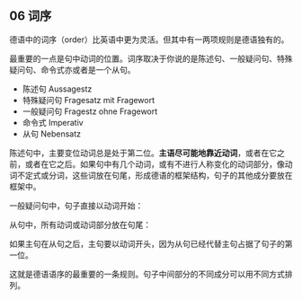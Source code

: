 ## 06 词序

德语中的词序（order）比英语中更为灵活。但其中有一两项规则是德语独有的。

最重要的一点是句中动词的位置。词序取决于你说的是陈述句、一般疑问句、特殊疑问句、命令式亦或者是一个从句。

- 陈述句 Aussagestz
- 特殊疑问句 Fragesatz mit Fragewort
- 一般疑问句 Fragestz ohne Fragewort
- 命令式 Imperativ
- 从句 Nebensatz

陈述句中，主要变位动词总是处于第二位。**主语尽可能地靠近动词**，或者在它之前，或者在它之后。如果句中有几个动词，或有不进行人称变化的动词部分，像动词不定式或分词，这些词放在句尾，形成德语的框架结构，句子的其他成分要放在框架中。



一般疑问句中，句子直接以动词开始：



从句中，所有动词或动词部分放在句尾：



如果主句在从句之后，主句要以动词开头，因为从句已经代替主句占据了句子的第一位。



这就是德语语序的最重要的一条规则。句子中间部分的不同成分可以用不同方式排列。